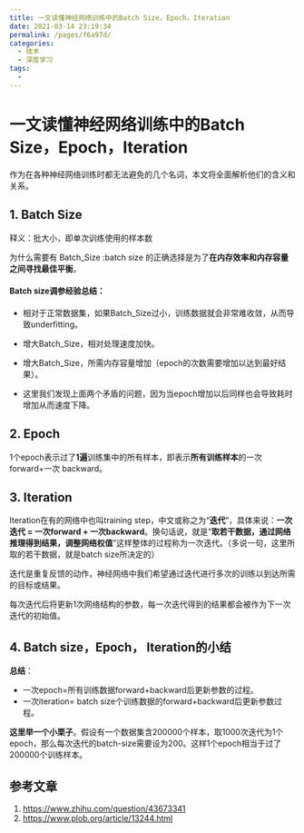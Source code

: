 ```yaml
---
title: 一文读懂神经网络训练中的Batch Size，Epoch，Iteration
date: 2021-03-14 23:19:34
permalink: /pages/f6a97d/
categories:
  - 技术
  - 深度学习
tags:
  - 
---
```


# 一文读懂神经网络训练中的Batch Size，Epoch，Iteration

作为在各种神经网络训练时都无法避免的几个名词，本文将全面解析他们的含义和关系。

## 1. Batch Size

释义：批大小，即单次训练使用的样本数

为什么需要有 Batch_Size :batch size 的正确选择是为了**在内存效率和内存容量之间寻找最佳平衡**。


#### Batch size调参经验总结：

- 相对于正常数据集，如果Batch_Size过小，训练数据就会非常难收敛，从而导致underfitting。

- 增大Batch_Size，相对处理速度加快。

- 增大Batch_Size，所需内存容量增加（epoch的次数需要增加以达到最好结果）。

- 这里我们发现上面两个矛盾的问题，因为当epoch增加以后同样也会导致耗时增加从而速度下降。
## 2. Epoch

1个epoch表示过了**1遍**训练集中的所有样本，即表示**所有训练样本**的一次forward+一次
backward。

## 3. Iteration

Iteration在有的网络中也叫training step，中文或称之为“**迭代**”，具体来说：**一次迭代 = 一次forward + 一次backward**。换句话说，就是“**取若干数据，通过网络推理得到结果，调整网络权值**”这样整体的过程称为一次迭代。（多说一句，这里所取的若干数据，就是batch size所决定的）

迭代是重复反馈的动作，神经网络中我们希望通过迭代进行多次的训练以到达所需的目标或结果。

每次迭代后将更新1次网络结构的参数，每一次迭代得到的结果都会被作为下一次迭代的初始值。



## 4. Batch size，Epoch， Iteration的小结

**总结**：

- 一次epoch=所有训练数据forward+backward后更新参数的过程。
- 一次iteration= batch size个训练数据的forward+backward后更新参数过程。

**这里举一个小栗子**。假设有一个数据集含200000个样本，取1000次迭代为1个epoch，那么每次迭代的batch-size需要设为200。这样1个epoch相当于过了200000个训练样本。

## 参考文章

1. https://www.zhihu.com/question/43673341
2. https://www.plob.org/article/13244.html
